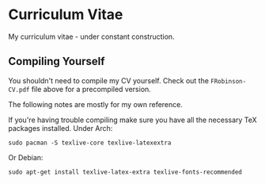 Curriculum Vitae
================

My curriculum vitae - under constant construction.

Compiling Yourself
------------------

You shouldn't need to compile my CV yourself. Check out the `FRobinson-CV.pdf` file above for a precompiled version. 

The following notes are mostly for my own reference.

If you're having trouble compiling make sure you have all the necessary TeX packages installed. Under Arch:

    sudo pacman -S texlive-core texlive-latexextra

Or Debian:

    sudo apt-get install texlive-latex-extra texlive-fonts-recommended
